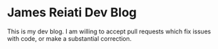 # James Reiati Dev Blog #

This is my dev blog. I am willing to accept pull requests which fix issues with code, or make a substantial correction.
